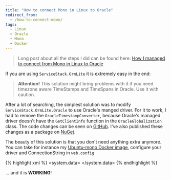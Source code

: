 ```yaml
---
title: "How to connect Mono in Linux to Oracle"
redirect_from:
  - /how-to-connect-mono/
tags:
  - Linux
  - Oracle
  - Mono
  - Docker
---
```


> Long post about all the steps I did can be found here: [How I managed to connect from Mono in Linux to Oracle](http://peter.grman.at/how-i-managed-to-connect-from-mono-in-linux-to-oracle/)

If you are using `ServiceStack.OrmLite` it is extremely easy in the end:

> **Attention!** This solution might bring problems with it if you need timezone aware TimeStamps and TimeSpans in Oracle. Use it with caution.

After a lot of searching, the simplest solution was to modify `ServiceStack.OrmLite.Oracle` to use Oracle's manged driver. For it to work, I had to remove the `OracleTimestampConverter`, because Oracle's managed driver doesn't have the `GetClientInfo` function in the `OracleGlobalization` class. The code changes can be seen on [GitHub](https://github.com/Grman-IT-Solutions/ServiceStack.OrmLite/tree/OracleManagedDataAccess). I've also published these changes as a package on [NuGet](https://www.nuget.org/packages/ServiceStack.OrmLite.Oracle.Managed/).

The beauty of this solution is that you don't need anything extra anymore. You can take for instance my [Ubuntu-mono Docker image](https://hub.docker.com/u/pgrm/ubuntu-mono), configure your driver and ConnectionString in `web.config`

{% highlight xml %}
<system.data>
  <DbProviderFactories>
    <remove invariant="Oracle.ManagedDataAccess.Client" />
    <!-- If any should be in the machine.config -->
    <add name="Oracle Data Provider for .NET" invariant="Oracle.ManagedDataAccess.Client" description="Oracle Data Provider for .NET" type="Oracle.ManagedDataAccess.Client.OracleClientFactory, Oracle.ManagedDataAccess, Version=4.121.1.0, Culture=neutral" />
  </DbProviderFactories>
</system.data>
<connectionStrings>
  <clear />
  <add name="OracleContext" providerName="Oracle.ManagedDataAccess.Client" connectionString="DATA SOURCE=<IP_ADDRESS>:1521/XE;PASSWORD=<PASSWORD>;USER ID=<USER_ID>;Connection Timeout=600;Validate Connection=true" />
</connectionStrings>
{% endhighlight %}

... and it is **WORKING**!
